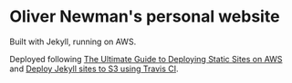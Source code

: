 # Oliver Newman's personal website

Built with Jekyll, running on AWS.

Deployed following [The Ultimate Guide to Deploying Static Sites on
AWS](https://stormpath.com/blog/ultimate-guide-deploying-static-site-aws) and
[Deploy Jekyll sites to S3 using Travis CI](http://cloudcannon.com/tutorial/2016/01/21/deploy-jekyll-sites-to-s3-using-travis-ci/).
